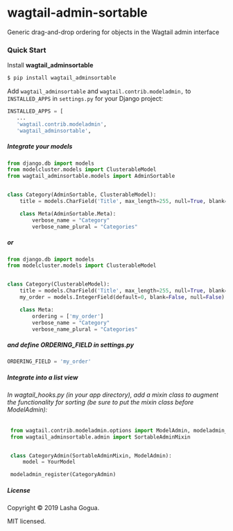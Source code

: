 # wagtail-admin-sortable
Generic drag-and-drop ordering for objects in the Wagtail admin interface

### Quick Start

Install **wagtail_adminsortable**

```bash
$ pip install wagtail_adminsortable

```    

Add `wagtail_adminsortable` and `wagtail.contrib.modeladmin,` to `INSTALLED_APPS` in `settings.py` for your Django project:

```python
INSTALLED_APPS = [
   ...
   'wagtail.contrib.modeladmin',
   'wagtail_adminsortable',
```


##### Integrate your models

```python
from django.db import models
from modelcluster.models import ClusterableModel
from wagtail_adminsortable.models import AdminSortable


class Category(AdminSortable, ClusterableModel):
    title = models.CharField('Title', max_length=255, null=True, blank=True)

    class Meta(AdminSortable.Meta):
        verbose_name = "Category"
        verbose_name_plural = "Categories"
```

##### or 

```python
from django.db import models
from modelcluster.models import ClusterableModel


class Category(ClusterableModel):
    title = models.CharField('Title', max_length=255, null=True, blank=True)
    my_order = models.IntegerField(default=0, blank=False, null=False)

    class Meta:
        ordering = ['my_order']
        verbose_name = "Category"
        verbose_name_plural = "Categories"
```

##### and define ORDERING_FIELD in settings.py

```python
ORDERING_FIELD = 'my_order'
```

##### Integrate into a list view

###### In wagtail_hooks.py (in your app directory), add a mixin class to augment the functionality for sorting (be sure to put the mixin class before ModelAdmin):

```python
 from wagtail.contrib.modeladmin.options import ModelAdmin, modeladmin_register
 from wagtail_adminsortable.admin import SortableAdminMixin


 class CategoryAdmin(SortableAdminMixin, ModelAdmin):
     model = YourModel

 modeladmin_register(CategoryAdmin)
 ```


##### License

Copyright &copy; 2019 Lasha Gogua.

MIT licensed.